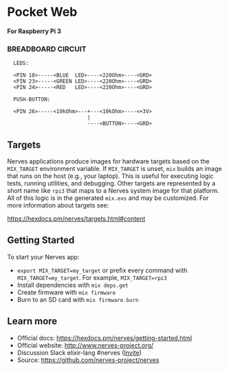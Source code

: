 # Pocket Web

**For Raspberry Pi 3**

### BREADBOARD CIRCUIT

      LEDS:
      
      <PIN 18>-----<BLUE  LED>----<220Ohm>----<GRD>
      <PIN 23>-----<GREEN LED>----<220Ohm>----<GRD>
      <PIN 24>-----<RED   LED>----<220Ohm>----<GRD>

      PUSH-BUTTON:

      <PIN 26>-----<10kOhm>---+---<10kOhm>----<+3V>
                              |
                              ----<BUTTON>----<GRD>

## Targets

Nerves applications produce images for hardware targets based on the
`MIX_TARGET` environment variable. If `MIX_TARGET` is unset, `mix` builds an
image that runs on the host (e.g., your laptop). This is useful for executing
logic tests, running utilities, and debugging. Other targets are represented by
a short name like `rpi3` that maps to a Nerves system image for that platform.
All of this logic is in the generated `mix.exs` and may be customized. For more
information about targets see:

https://hexdocs.pm/nerves/targets.html#content

## Getting Started

To start your Nerves app:
  * `export MIX_TARGET=my_target` or prefix every command with
    `MIX_TARGET=my_target`. For example, `MIX_TARGET=rpi3`
  * Install dependencies with `mix deps.get`
  * Create firmware with `mix firmware`
  * Burn to an SD card with `mix firmware.burn`

## Learn more

  * Official docs: https://hexdocs.pm/nerves/getting-started.html
  * Official website: http://www.nerves-project.org/
  * Discussion Slack elixir-lang #nerves ([Invite](https://elixir-slackin.herokuapp.com/))
  * Source: https://github.com/nerves-project/nerves
